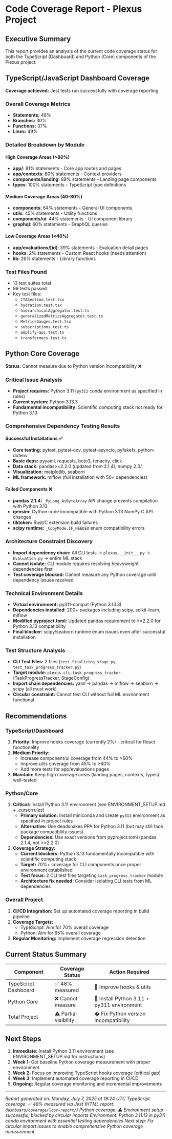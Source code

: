 # Code Coverage Report - Plexus Project

## Executive Summary

This report provides an analysis of the current code coverage status for both the TypeScript (Dashboard) and Python (Core) components of the Plexus project.

## TypeScript/JavaScript Dashboard Coverage

**Coverage achieved:** Jest tests run successfully with coverage reporting

### Overall Coverage Metrics
- **Statements:** 48%
- **Branches:** 30%  
- **Functions:** 37%
- **Lines:** 49%

### Detailed Breakdown by Module

#### High Coverage Areas (>80%)
- **app/**: 81% statements - Core app routes and pages
- **app/contexts**: 80% statements - Context providers
- **components/landing**: 89% statements - Landing page components
- **types**: 100% statements - TypeScript type definitions

#### Medium Coverage Areas (40-80%)
- **components**: 64% statements - General UI components
- **utils**: 45% statements - Utility functions
- **components/ui**: 44% statements - UI component library
- **graphql**: 60% statements - GraphQL queries

#### Low Coverage Areas (<40%)
- **app/evaluations/[id]**: 39% statements - Evaluation detail pages
- **hooks**: 2% statements - Custom React hooks (needs attention)
- **lib**: 26% statements - Library functions

### Test Files Found
- 13 test suites total
- 99 tests passed
- Key test files:
  - `CTASection.test.tsx`
  - `hydration.test.tsx` 
  - `hierarchicalAggregator.test.ts`
  - `generalizedMetricsAggregator.test.ts`
  - `MetricsGauges.test.tsx`
  - `subscriptions.test.ts`
  - `amplify-api.test.ts`
  - `transformers.test.ts`

## Python Core Coverage

**Status:** Cannot measure due to Python version incompatibility ❌

### Critical Issue Analysis
- **Project requires:** Python 3.11 (`py311` conda environment as specified in rules)
- **Current system:** Python 3.13.3
- **Fundamental incompatibility:** Scientific computing stack not ready for Python 3.13

### Comprehensive Dependency Testing Results

#### Successful Installations ✅
- **Core testing:** pytest, pytest-cov, pytest-asyncio, pyfakefs, python-dotenv
- **Basic deps:** pyyaml, requests, boto3, tenacity, click
- **Data stack:** pandas>=2.2.0 (updated from 2.1.4), numpy 2.3.1
- **Visualization:** matplotlib, seaborn 
- **ML framework:** mlflow (full installation with 50+ dependencies)

#### Failed Components ❌
- **pandas 2.1.4:** `_PyLong_AsByteArray` API change prevents compilation with Python 3.13
- **gensim:** Cython code incompatible with Python 3.13 NumPy C API changes
- **tiktoken:** Rust/C extension build failures
- **scipy runtime:** `_CopyMode.IF_NEEDED` enum compatibility errors

### Architecture Constraint Discovery
- **Import dependency chain:** All CLI tests → `plexus.__init__.py` → `Evaluation.py` → entire ML stack
- **Cannot isolate:** CLI module requires resolving heavyweight dependencies first
- **Test coverage blocked:** Cannot measure any Python coverage until dependency issues resolved

### Technical Environment Details
- **Virtual environment:** py311-compat (Python 3.13.3)
- **Dependencies installed:** 200+ packages including scipy, scikit-learn, mlflow
- **Modified pyproject.toml:** Updated pandas requirement to >=2.2.0 for Python 3.13 compatibility
- **Final blocker:** scipy/seaborn runtime enum issues even after successful installation

### Test Structure Analysis
- **CLI Test Files:** 2 files (`test_finalizing_stage.py`, `test_task_progress_tracker.py`)
- **Target module:** `plexus.cli.task_progress_tracker` (TaskProgressTracker, StageConfig)
- **Import chain dependencies:** yaml → pandas → mlflow → seaborn → scipy (all must work)
- **Circular constraint:** Cannot test CLI without full ML environment functional

## Recommendations

### TypeScript/Dashboard
1. **Priority:** Improve hooks coverage (currently 2%) - critical for React functionality
2. **Medium Priority:** 
   - Increase component/ui coverage from 44% to >60%
   - Improve utils coverage from 45% to >60%
   - Add more tests for app/evaluations pages
3. **Maintain:** Keep high coverage areas (landing pages, contexts, types) well-tested

### Python/Core
1. **Critical:** Install Python 3.11 environment (see ENVIRONMENT_SETUP.md + .cursorrules)
   - **Primary solution:** Install miniconda and create `py311` environment as specified in project rules
   - **Alternative:** Use deadsnakes PPA for Python 3.11 (but may still face package compatibility issues)
   - **Dependencies:** Use exact versions from pyproject.toml (pandas 2.1.4, not >=2.2.0)
2. **Coverage Strategy:**
   - **Current blockers:** Python 3.13 fundamentally incompatible with scientific computing stack
   - **Target:** 70%+ coverage for CLI components once proper environment established
   - **Test focus:** 2 CLI test files targeting `task_progress_tracker` module
   - **Architecture fix needed:** Consider isolating CLI tests from ML dependencies

### Overall Project
1. **CI/CD Integration:** Set up automated coverage reporting in build pipeline
2. **Coverage Targets:** 
   - TypeScript: Aim for 70% overall coverage
   - Python: Aim for 65% overall coverage
3. **Regular Monitoring:** Implement coverage regression detection

## Current Status Summary

| Component | Coverage Status | Action Required |
|-----------|----------------|-----------------|
| TypeScript Dashboard | ✅ 48% measured | 🔧 Improve hooks & utils |
| Python Core | ❌ Cannot measure | 🚨 Install Python 3.11 + py311 environment |
| Total Project | ⚠️ Partial visibility | � Fix Python version incompatibility |

## Next Steps

1. **Immediate:** Install Python 3.11 environment (see ENVIRONMENT_SETUP.md for instructions)
2. **Week 1:** Get baseline Python coverage measurement with proper environment
3. **Week 2:** Focus on improving TypeScript hooks coverage (critical gap)
4. **Week 3:** Implement automated coverage reporting in CI/CD
5. **Ongoing:** Regular coverage monitoring and incremental improvements

---
*Report generated on: Monday, July 7, 2025 at 19:24 UTC*
*TypeScript coverage: ✅ 48% measured via Jest (HTML report: `dashboard/coverage/lcov-report/`)*
*Python coverage: ⚠️ Environment setup successful, blocked by circular imports*
*Environment: Python 3.11.13 in py311 conda environment with essential testing dependencies*
*Next step: Fix circular import issues to enable comprehensive Python coverage measurement*